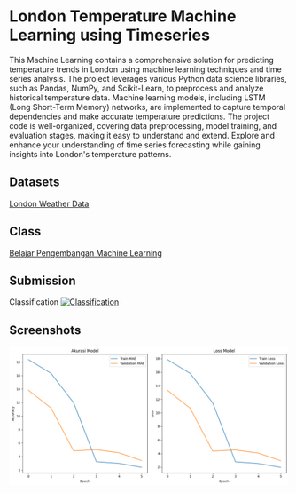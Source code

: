 # London Temperature Machine Learning using Timeseries
This Machine Learning contains a comprehensive solution for predicting temperature trends in London using machine learning techniques and time series analysis. The project leverages various Python data science libraries, such as Pandas, NumPy, and Scikit-Learn, to preprocess and analyze historical temperature data. Machine learning models, including LSTM (Long Short-Term Memory) networks, are implemented to capture temporal dependencies and make accurate temperature predictions. The project code is well-organized, covering data preprocessing, model training, and evaluation stages, making it easy to understand and extend. Explore and enhance your understanding of time series forecasting while gaining insights into London's temperature patterns.

## Datasets
[London Weather Data](https://www.kaggle.com/datasets/emmanuelfwerr/london-weather-data)

## Class
[Belajar Pengembangan Machine Learning](https://github.com/achmadhadikurnia/belajar-pengembangan-machine-learning-dicoding-certificate)

## Submission
Classification [![Classification](https://colab.research.google.com/assets/colab-badge.svg)](https://colab.research.google.com/github/achmadhadikurnia/london-temp-ml-timeseries-dicoding-submission/blob/main/ml_time_series.ipynb)

## Screenshots
![screenshot_1.png](/screenshots/screenshot_1.png)
